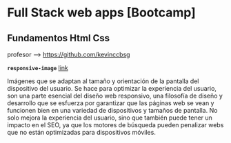 # Full Stack web apps [Bootcamp]
## Fundamentos Html Css
 profesor --> https://github.com/kevinccbsg


**`responsive-image`** [link](https://github.com/alexjust-data/Fundamentos_html_css/tree/main/responsive-image)


Imágenes que se adaptan al tamaño y orientación de la pantalla del dispositivo del usuario. Se hace para optimizar la experiencia del usuario, son una parte esencial del diseño web responsivo, una filosofía de diseño y desarrollo que se esfuerza por garantizar que las páginas web se vean y funcionen bien en una variedad de dispositivos y tamaños de pantalla. No solo mejora la experiencia del usuario, sino que también puede tener un impacto en el SEO, ya que los motores de búsqueda pueden penalizar webs que no están optimizadas para dispositivos móviles.
